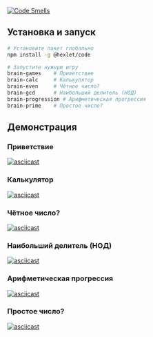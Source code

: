 [![Code Smells](https://sonarcloud.io/api/project_badges/measure?project=zlvtv_brain-games&metric=code_smells)](https://sonarcloud.io/summary/new_code?id=zlvtv_brain-games)

## Установка и запуск

```bash
# Установите пакет глобально
npm install -g @hexlet/code

# Запустите нужную игру
brain-games    # Приветствие
brain-calc     # Калькулятор
brain-even     # Чётное число?
brain-gcd      # Наибольший делитель (НОД)
brain-progression # Арифметическая прогрессия  
brain-prime    # Простое число?
```

## Демонстрация
### Приветствие
[![asciicast](https://asciinema.org/a/Jcvm8UTPbWYNOg4RYsuiKpf0A.svg)](https://asciinema.org/a/Jcvm8UTPbWYNOg4RYsuiKpf0A)
### Калькулятор
[![asciicast](https://asciinema.org/a/xep73vRlrt3qyryDRNLAwD16m.svg)](https://asciinema.org/a/xep73vRlrt3qyryDRNLAwD16m)
### Чётное число?
[![asciicast](https://asciinema.org/a/Oy4KKKDtr2duLZEdwZKgw4zIW.svg)](https://asciinema.org/a/Oy4KKKDtr2duLZEdwZKgw4zIW)
### Наибольший делитель (НОД)
[![asciicast](https://asciinema.org/a/ueIpVhXE9XqtvoFKDLMzHhJvB.svg)](https://asciinema.org/a/ueIpVhXE9XqtvoFKDLMzHhJvB)
### Арифметическая прогрессия  
[![asciicast](https://asciinema.org/a/b3R7acUiiTNGgMz2BauK0E7KB.svg)](https://asciinema.org/a/b3R7acUiiTNGgMz2BauK0E7KB)
### Простое число?
[![asciicast](https://asciinema.org/a/08BodENt4Sh2npiRzQJ4paNoK.svg)](https://asciinema.org/a/08BodENt4Sh2npiRzQJ4paNoK)
